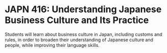 # JAPN 416: Understanding Japanese Business Culture and Its Practice

Students will learn about business culture in Japan, including customs and rules, in order to broaden their understanding of Japanese culture and people, while improving their language skills.